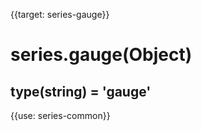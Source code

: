 
{{target: series-gauge}}

# series.gauge(Object)

## type(string) = 'gauge'

{{use: series-common}}
    